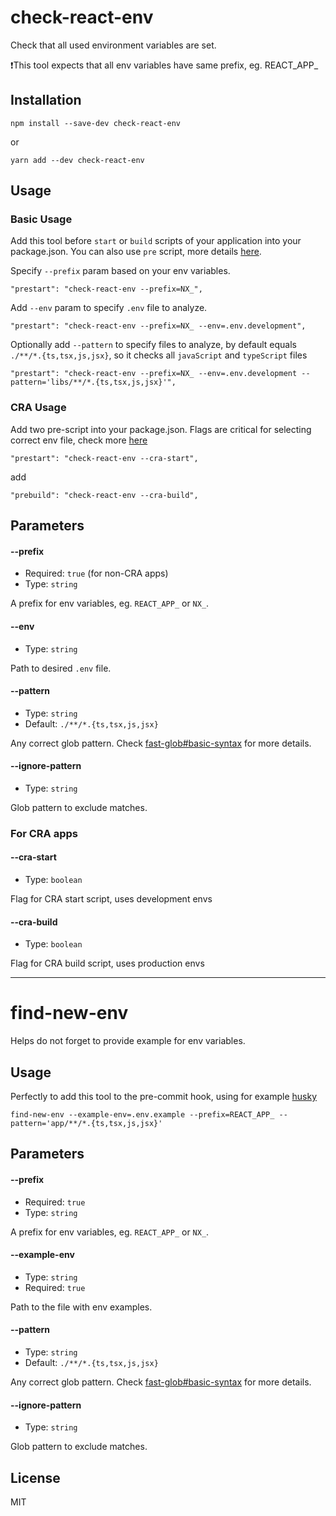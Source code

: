 check-react-env
=========

Check that all used environment variables are set.

❗This tool expects that all env variables have same prefix, eg. REACT_APP_

## Installation

```
npm install --save-dev check-react-env
```
or
```
yarn add --dev check-react-env
```

## Usage

### Basic Usage

Add this tool before `start` or `build` scripts of your application into your package.json.
You can also use `pre` script, more details [here](https://docs.npmjs.com/cli/v9/using-npm/scripts#pre--post-scripts).

Specify `--prefix` param based on your env variables.

```
"prestart": "check-react-env --prefix=NX_",
```
Add `--env` param to specify `.env` file to analyze.
```
"prestart": "check-react-env --prefix=NX_ --env=.env.development",
```
Optionally add `--pattern` to specify files to analyze, by default equals `./**/*.{ts,tsx,js,jsx}`, so it checks all `javaScript` and `typeScript` files

```
"prestart": "check-react-env --prefix=NX_ --env=.env.development --pattern='libs/**/*.{ts,tsx,js,jsx}'",
```
### CRA Usage

Add two pre-script into your package.json. Flags are critical for selecting correct env file, check more [here](https://create-react-app.dev/docs/adding-custom-environment-variables/#what-other-env-files-can-be-used)
```
"prestart": "check-react-env --cra-start",
```
add
```
"prebuild": "check-react-env --cra-build",
```

## Parameters

#### --prefix
* Required: `true` (for non-CRA apps)
* Type: `string`

A prefix for env variables, eg. `REACT_APP_` or `NX_`.

#### --env
* Type: `string`

Path to desired `.env` file.

#### --pattern
* Type: `string`
* Default: `./**/*.{ts,tsx,js,jsx}`

Any correct glob pattern. Check [fast-glob#basic-syntax](https://github.com/mrmlnc/fast-glob#basic-syntax) for more details.

#### --ignore-pattern
* Type: `string`

Glob pattern to exclude matches.

### For CRA apps

#### --cra-start
* Type: `boolean`

Flag for CRA start script, uses development envs

#### --cra-build
* Type: `boolean`

Flag for CRA build script, uses production envs

---

find-new-env
=========

Helps do not forget to provide example for env variables.

## Usage
Perfectly to add this tool to the pre-commit hook, using for example [husky](https://www.npmjs.com/package/husky)

```
find-new-env --example-env=.env.example --prefix=REACT_APP_ --pattern='app/**/*.{ts,tsx,js,jsx}'
```

## Parameters

#### --prefix
* Required: `true`
* Type: `string`

A prefix for env variables, eg. `REACT_APP_` or `NX_`.

#### --example-env
* Type: `string`
* Required: `true`

Path to the file with env examples.

#### --pattern
* Type: `string`
* Default: `./**/*.{ts,tsx,js,jsx}`

Any correct glob pattern. Check [fast-glob#basic-syntax](https://github.com/mrmlnc/fast-glob#basic-syntax) for more details.

#### --ignore-pattern
* Type: `string`

Glob pattern to exclude matches.

## License

MIT